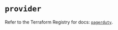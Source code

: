 # `provider`

Refer to the Terraform Registry for docs: [`pagerduty`](https://registry.terraform.io/providers/pagerduty/pagerduty/3.26.2/docs).
